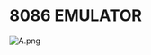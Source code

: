 # 8086 EMULATOR

![A.png](https://github.com/Tan12d/8086-Programming/assets/100254217/63cbd402-5f87-4392-9f60-e8fb01a4c75e)
